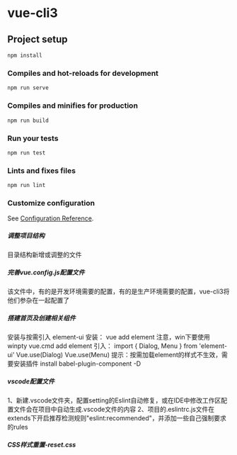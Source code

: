 # vue-cli3

## Project setup
```
npm install
```

### Compiles and hot-reloads for development
```
npm run serve
```

### Compiles and minifies for production
```
npm run build
```

### Run your tests
```
npm run test
```

### Lints and fixes files
```
npm run lint
```

### Customize configuration
See [Configuration Reference](https://cli.vuejs.org/config/).

##### 调整项目结构
目录结构新增或调整的文件

##### 完善vue.config.js配置文件
该文件中，有的是开发环境需要的配置，有的是生产环境需要的配置，vue-cli3将他们参杂在一起配置了

##### 搭建首页及创建相关组件
安装与按需引入 element-ui
安装： vue add element 注意，win下要使用 winpty vue.cmd add element 引入： import { Dialog, Menu } from 'element-ui' Vue.use(Dialog) Vue.use(Menu) 提示：按需加载element的样式不生效，需要安装插件 install babel-plugin-component -D

##### vscode配置文件
1、新建.vscode文件夹，配置setting的Eslint自动修复，或在IDE中修改工作区配置文件会在项目中自动生成.vscode文件的内容
2、项目的.eslintrc.js文件在extends下开启推荐检测规则"eslint:recommended"，并添加一些自己强制要求的rules

##### CSS样式重置-reset.css
